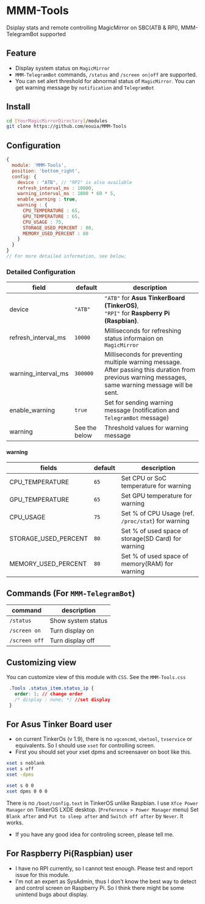 # MMM-Tools
Dsiplay stats and remote controlling MagicMirror on SBC(ATB &amp; RPI), MMM-TelegramBot supported

## Feature
- Display system status on `MagicMirror`
- `MMM-TelegramBot` commands, `/status` and `/screen on|off` are supported.
- You can set alert threshold for abnormal status of `MagicMirror`. You can get warning message by `notification` and `TelegramBot`

## Install
```sh
cd [YourMagicMirrorDirectory]/modules
git clone https://github.com/eouia/MMM-Tools
```

## Configuration
```javascript
{
  module: 'MMM-Tools',
  position: 'bottom_right',
  config: {
    device : "ATB", // "RPI" is also available
    refresh_interval_ms : 10000,
    warning_interval_ms : 1000 * 60 * 5,
    enable_warning : true,
    warning : {
      CPU_TEMPERATURE : 65,
      GPU_TEMPERATURE : 65,
      CPU_USAGE : 75,
      STORAGE_USED_PERCENT : 80,
      MEMORY_USED_PERCENT : 80
    }
  }
}
// For more detailed information, see below;
```

### Detailed Configuration
|field | default | description
|--- |--- |---
|device | `"ATB"` | `"ATB"` for **Asus TinkerBoard (TinkerOS)**, <br/>`"RPI"` for **Raspberry Pi (Raspbian)**.
|refresh_interval_ms | `10000` | Milliseconds for refreshing status informaion on `MagicMirror`
|warning_interval_ms | `300000` | Milliseconds for preventing multiple warning message. After passing this duration from previous warning messages, same warning message will be sent.
|enable_warning | `true` | Set for sending warning message (notification and `TelegramBot` message)
|warning | See the below | Threshold values for warning message
#### warning
|fields | default | description
|--- |--- |---
| CPU_TEMPERATURE | `65` | Set CPU or SoC temperature for warning
| GPU_TEMPERATURE | `65` | Set GPU temperature for warning
| CPU_USAGE | `75` | Set % of CPU Usage (ref. `/proc/stat`) for warning
| STORAGE_USED_PERCENT | `80` | Set % of used space of storage(SD Card) for warning
| MEMORY_USED_PERCENT | `80` | Set % of used space of memory(RAM) for warning

## Commands (For `MMM-TelegramBot`)
|command | description
|--- |---
|`/status` | Show system status
|`/screen on` | Turn display on
|`/screen off` | Turn display off

## Customizing view
You can customize view of this module with `CSS`. See the `MMM-Tools.css`
```css
 .Tools .status_item.status_ip {
   order: 1; // change order
   /* display : none; */ //set display
 }
```

## For Asus Tinker Board user
- on current TinkerOs (v 1.9), there is no `vgcencmd`, `vbetool`, `tvservice` or equivalents. So I should use `xset` for controlling screen.
- First you should set your xset dpms and screensaver on boot like this.
```sh
xset s noblank
xset s off
xset -dpms

xset s 0 0
xset dpms 0 0 0
```
There is no `/boot/config.text` in TinkerOS unlike Raspbian. I use `Xfce Power Manager` on TinkerOS LXDE desktop. (`Preference > Power Manager` menu)
Set `Blank after` and `Put to sleep after` and `Switch off after` by `Never`. It works.
- If you have any good idea for controling screen, please tell me.


## For Raspberry Pi(Raspbian) user
- I have no RPI currently, so I cannot test enough. Please test and report issue for this module.
- I'm not an expert as SysAdmin, thus I don't know the best way to detect and control screen on Raspberry Pi. So I think there might be some unintend bugs about display.
